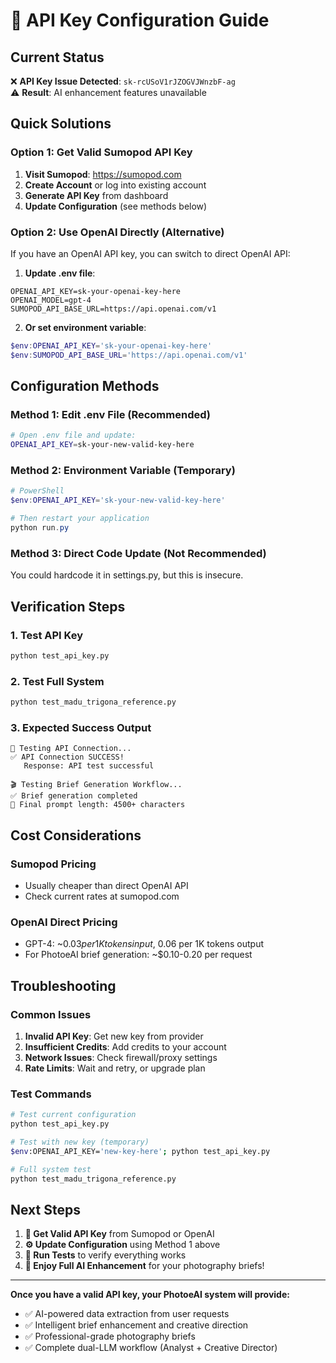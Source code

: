 # 🔑 API Key Configuration Guide

## Current Status
❌ **API Key Issue Detected**: `sk-rcUSoV1rJZOGVJWnzbF-ag`  
⚠️ **Result**: AI enhancement features unavailable

## Quick Solutions

### Option 1: Get Valid Sumopod API Key
1. **Visit Sumopod**: https://sumopod.com
2. **Create Account** or log into existing account
3. **Generate API Key** from dashboard
4. **Update Configuration** (see methods below)

### Option 2: Use OpenAI Directly (Alternative)
If you have an OpenAI API key, you can switch to direct OpenAI API:

1. **Update .env file**:
```env
OPENAI_API_KEY=sk-your-openai-key-here
OPENAI_MODEL=gpt-4
SUMOPOD_API_BASE_URL=https://api.openai.com/v1
```

2. **Or set environment variable**:
```powershell
$env:OPENAI_API_KEY='sk-your-openai-key-here'
$env:SUMOPOD_API_BASE_URL='https://api.openai.com/v1'
```

## Configuration Methods

### Method 1: Edit .env File (Recommended)
```bash
# Open .env file and update:
OPENAI_API_KEY=sk-your-new-valid-key-here
```

### Method 2: Environment Variable (Temporary)
```powershell
# PowerShell
$env:OPENAI_API_KEY='sk-your-new-valid-key-here'

# Then restart your application
python run.py
```

### Method 3: Direct Code Update (Not Recommended)
You could hardcode it in settings.py, but this is insecure.

## Verification Steps

### 1. Test API Key
```bash
python test_api_key.py
```

### 2. Test Full System
```bash
python test_madu_trigona_reference.py
```

### 3. Expected Success Output
```
🔌 Testing API Connection...
✅ API Connection SUCCESS!
   Response: API test successful

🎬 Testing Brief Generation Workflow...
✅ Brief generation completed
📄 Final prompt length: 4500+ characters
```

## Cost Considerations

### Sumopod Pricing
- Usually cheaper than direct OpenAI API
- Check current rates at sumopod.com

### OpenAI Direct Pricing
- GPT-4: ~$0.03 per 1K tokens input, ~$0.06 per 1K tokens output
- For PhotoeAI brief generation: ~$0.10-0.20 per request

## Troubleshooting

### Common Issues
1. **Invalid API Key**: Get new key from provider
2. **Insufficient Credits**: Add credits to your account  
3. **Network Issues**: Check firewall/proxy settings
4. **Rate Limits**: Wait and retry, or upgrade plan

### Test Commands
```bash
# Test current configuration
python test_api_key.py

# Test with new key (temporary)
$env:OPENAI_API_KEY='new-key-here'; python test_api_key.py

# Full system test
python test_madu_trigona_reference.py
```

## Next Steps

1. **🔑 Get Valid API Key** from Sumopod or OpenAI
2. **⚙️ Update Configuration** using Method 1 above
3. **🧪 Run Tests** to verify everything works
4. **🚀 Enjoy Full AI Enhancement** for your photography briefs!

---

**Once you have a valid API key, your PhotoeAI system will provide:**
- ✅ AI-powered data extraction from user requests
- ✅ Intelligent brief enhancement and creative direction  
- ✅ Professional-grade photography briefs
- ✅ Complete dual-LLM workflow (Analyst + Creative Director)
